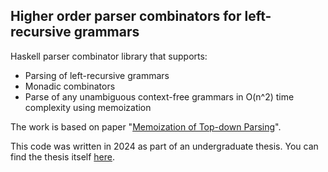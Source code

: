 ## Higher order parser combinators for left-recursive grammars

Haskell parser combinator library that supports:
* Parsing of left-recursive grammars
* Monadic combinators
* Parse of any unambiguous context-free grammars in O(n^2) time complexity using memoization

The work is based on paper "[Memoization of Top-down Parsing](https://arxiv.org/pdf/cmp-lg/9504016)".

This code was written in 2024 as part of an undergraduate thesis. You can find the thesis itself [here](https://github.com/enotvtapke/cps-paper/blob/main/formal/ВКР_Ступников_А_С.pdf).
